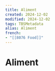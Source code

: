 ```yaml
---
title: Aliment
created: 2024-12-02
modified: 2024-12-02
tags: TBSMetadata
alias: Aliment
french:
- "[[8076 Food]]"
---
```

# Aliment
